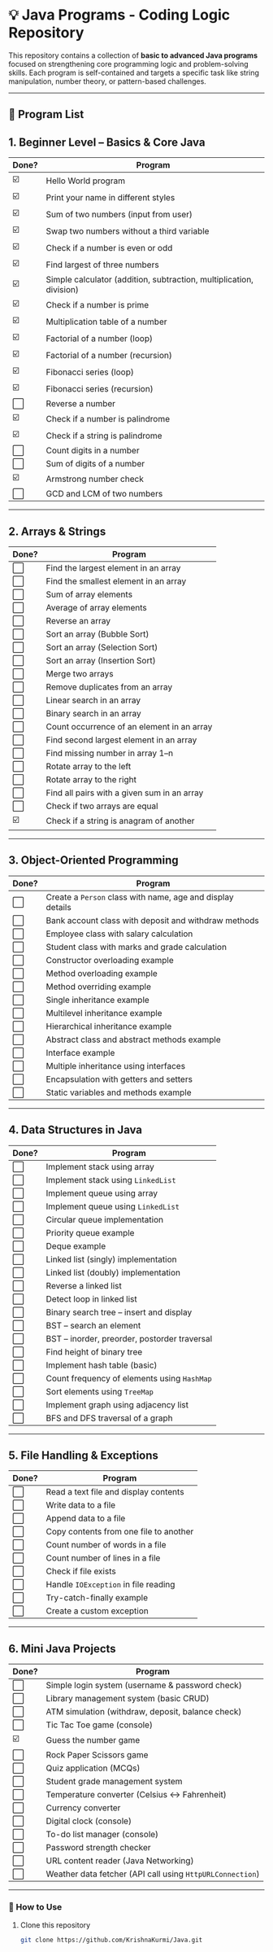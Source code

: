 # 💡 Java Programs - Coding Logic Repository

This repository contains a collection of **basic to advanced Java programs** focused on strengthening core programming logic and problem-solving skills. Each program is self-contained and targets a specific task like string manipulation, number theory, or pattern-based challenges.

---

## 📁 Program List

## 1. Beginner Level – Basics & Core Java

| Done? | Program |
|-------|---------|
| ☑️ | Hello World program |
| ☑️ | Print your name in different styles |
| ☑️ | Sum of two numbers (input from user) |
| ☑️ | Swap two numbers without a third variable |
| ☑️ | Check if a number is even or odd |
| ☑️ | Find largest of three numbers |
| ☑️ | Simple calculator (addition, subtraction, multiplication, division) |
| ☑️ | Check if a number is prime |
| ☑️ | Multiplication table of a number |
| ☑️ | Factorial of a number (loop) |
| ☑️ | Factorial of a number (recursion) |
| ☑️ | Fibonacci series (loop) |
| ☑️ | Fibonacci series (recursion) |
| ⬜ | Reverse a number |
| ☑️ | Check if a number is palindrome |
| ☑️ | Check if a string is palindrome |
| ⬜ | Count digits in a number |
| ⬜ | Sum of digits of a number |
| ☑️ | Armstrong number check |
| ⬜ | GCD and LCM of two numbers |

---

## 2. Arrays & Strings

| Done? | Program |
|-------|---------|
| ⬜ | Find the largest element in an array |
| ⬜ | Find the smallest element in an array |
| ⬜ | Sum of array elements |
| ⬜ | Average of array elements |
| ⬜ | Reverse an array |
| ⬜ | Sort an array (Bubble Sort) |
| ⬜ | Sort an array (Selection Sort) |
| ⬜ | Sort an array (Insertion Sort) |
| ⬜ | Merge two arrays |
| ⬜ | Remove duplicates from an array |
| ⬜ | Linear search in an array |
| ⬜ | Binary search in an array |
| ⬜ | Count occurrence of an element in an array |
| ⬜ | Find second largest element in an array |
| ⬜ | Find missing number in array 1–n |
| ⬜ | Rotate array to the left |
| ⬜ | Rotate array to the right |
| ⬜ | Find all pairs with a given sum in an array |
| ⬜ | Check if two arrays are equal |
| ☑️ | Check if a string is anagram of another |

---

## 3. Object-Oriented Programming

| Done? | Program |
|-------|---------|
| ⬜ | Create a `Person` class with name, age and display details |
| ⬜ | Bank account class with deposit and withdraw methods |
| ⬜ | Employee class with salary calculation |
| ⬜ | Student class with marks and grade calculation |
| ⬜ | Constructor overloading example |
| ⬜ | Method overloading example |
| ⬜ | Method overriding example |
| ⬜ | Single inheritance example |
| ⬜ | Multilevel inheritance example |
| ⬜ | Hierarchical inheritance example |
| ⬜ | Abstract class and abstract methods example |
| ⬜ | Interface example |
| ⬜ | Multiple inheritance using interfaces |
| ⬜ | Encapsulation with getters and setters |
| ⬜ | Static variables and methods example |

---

## 4. Data Structures in Java

| Done? | Program |
|-------|---------|
| ⬜ | Implement stack using array |
| ⬜ | Implement stack using `LinkedList` |
| ⬜ | Implement queue using array |
| ⬜ | Implement queue using `LinkedList` |
| ⬜ | Circular queue implementation |
| ⬜ | Priority queue example |
| ⬜ | Deque example |
| ⬜ | Linked list (singly) implementation |
| ⬜ | Linked list (doubly) implementation |
| ⬜ | Reverse a linked list |
| ⬜ | Detect loop in linked list |
| ⬜ | Binary search tree – insert and display |
| ⬜ | BST – search an element |
| ⬜ | BST – inorder, preorder, postorder traversal |
| ⬜ | Find height of binary tree |
| ⬜ | Implement hash table (basic) |
| ⬜ | Count frequency of elements using `HashMap` |
| ⬜ | Sort elements using `TreeMap` |
| ⬜ | Implement graph using adjacency list |
| ⬜ | BFS and DFS traversal of a graph |

---

## 5. File Handling & Exceptions

| Done? | Program |
|-------|---------|
| ⬜ | Read a text file and display contents |
| ⬜ | Write data to a file |
| ⬜ | Append data to a file |
| ⬜ | Copy contents from one file to another |
| ⬜ | Count number of words in a file |
| ⬜ | Count number of lines in a file |
| ⬜ | Check if file exists |
| ⬜ | Handle `IOException` in file reading |
| ⬜ | Try-catch-finally example |
| ⬜ | Create a custom exception |

---

## 6. Mini Java Projects

| Done? | Program |
|-------|---------|
| ⬜ | Simple login system (username & password check) |
| ⬜ | Library management system (basic CRUD) |
| ⬜ | ATM simulation (withdraw, deposit, balance check) |
| ⬜ | Tic Tac Toe game (console) |
| ☑️ | Guess the number game |
| ⬜ | Rock Paper Scissors game |
| ⬜ | Quiz application (MCQs) |
| ⬜ | Student grade management system |
| ⬜ | Temperature converter (Celsius ↔ Fahrenheit) |
| ⬜ | Currency converter |
| ⬜ | Digital clock (console) |
| ⬜ | To-do list manager (console) |
| ⬜ | Password strength checker |
| ⬜ | URL content reader (Java Networking) |
| ⬜ | Weather data fetcher (API call using `HttpURLConnection`) |

---
### 📌 How to Use
1. Clone this repository  
   ```bash
   git clone https://github.com/KrishnaKurmi/Java.git
